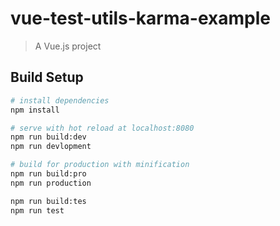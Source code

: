 # vue-test-utils-karma-example

> A Vue.js project

## Build Setup

``` bash
# install dependencies
npm install

# serve with hot reload at localhost:8080
npm run build:dev
npm run devlopment

# build for production with minification
npm run build:pro
npm run production

npm run build:tes
npm run test
```
